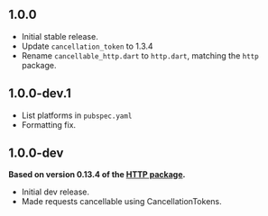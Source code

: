 ## 1.0.0

* Initial stable release.
* Update `cancellation_token` to 1.3.4
* Rename `cancellable_http.dart` to `http.dart`, matching the `http` package.

## 1.0.0-dev.1

* List platforms in `pubspec.yaml`
* Formatting fix.

## 1.0.0-dev
**Based on version 0.13.4 of the [HTTP package](https://pub.dev/packages/http/versions/0.13.4).**

* Initial dev release.
* Made requests cancellable using CancellationTokens.
